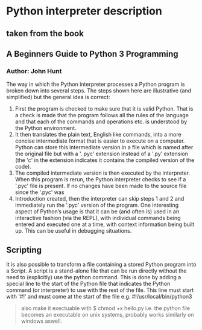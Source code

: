 # Python interpreter description
## taken from the book
## A Beginners Guide to Python 3 Programming
### Author: John Hunt
The way in which the Python interpreter processes a Python program is broken
down into several steps. The steps shown here are illustrative (and simplified) but
the general idea is correct:
1. First the program is checked to make sure that it is valid Python. That is a check
is made that the program follows all the rules of the language and that each of
the commands and operations etc. is understood by the Python environment.
2. It then translates the plain text, English like commands, into a more concise
intermediate format that is easier to execute on a computer. Python can store this
intermediate version in a file which is named after the original file but with a '.
pyc' extension instead of a '.py' extension (the 'c' in the extension indicates it
contains the compiled version of the code).
3. The compiled intermediate version is then executed by the interpreter.
When this program is rerun, the Python interpreter checks to see if a '.pyc' file
is present. If no changes have been made to the source file since the '.pyc' was
4. Introduction
created, then the interpreter can skip steps 1 and 2 and immediately run the '.pyc'
version of the program.
One interesting aspect of Python’s usage is that it can be (and often is) used in an
interactive fashion (via the REPL), with individual commands being entered and
executed one at a time, with context information being built up. This can be useful
in debugging situations.

## Scripting
It is also possible to transform a file containing a stored Python program into a
Script. A script is a stand-alone file that can be run directly without the need to
(explicitly) use the python command.
This is done by adding a special line to the start of the Python file that indicates
the Python command (or interpreter) to use with the rest of the file. This line must
start with '#!' and must come at the start of the file
e.g. #!/usr/local/bin/python3
> also make it exectuable with $ chmod +x hello.py
> i.e. the python file becomes an executable on unix systems, probably works similarly on windows aswell.
